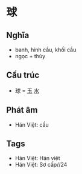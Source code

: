 # 球

## Nghĩa

* banh, hình cầu, khối cầu
* ngọc + thủy

## Cấu trúc
* 球 = [玉](玉.md) [水](水.md)

## Phát âm

* Hán Việt: cầu

## Tags
* Hán Việt: Hán việt
* Hán Việt: Sơ cấp//24

<script>window.HANZI_FIELD='球';</script>
